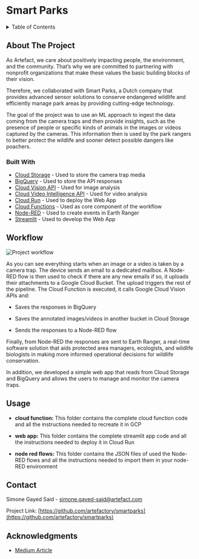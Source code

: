 # Smart Parks

<!-- TABLE OF CONTENTS -->
<details>
  <summary>Table of Contents</summary>
  <ol>
    <li>
      <a href="#about-the-project">About The Project</a>
      <ul>
        <li><a href="#built-with">Built With</a></li>
      </ul>
    </li>
    <li><a href="#usage">Usage</a></li>
    <li><a href="#contact">Contact</a></li>
    <li><a href="#acknowledgments">Acknowledgments</a></li>
  </ol>
</details>



<!-- ABOUT THE PROJECT -->
## About The Project

As Artefact, we care about positively impacting people, the environment, and the community. That’s why we are committed to partnering with nonprofit organizations that make these values the basic building blocks of their vision.

Therefore, we collaborated with Smart Parks, a Dutch company that provides advanced sensor solutions to conserve endangered wildlife and efficiently manage park areas by providing cutting-edge technology.

The goal of the project was to use an ML approach to ingest the data coming from the camera traps and then provide insights, such as the presence of people or specific kinds of animals in the images or videos captured by the cameras. This information then is used by the park rangers to better protect the wildlife and sooner detect possible dangers like poachers.

### Built With

- [Cloud Storage](https://cloud.google.com/storage/) - Used to store the camera trap media
- [BigQuery](https://cloud.google.com/bigquery) - Used to store the API responses
- [Cloud Vision API](https://cloud.google.com/vision/) - Used for image analysis 
- [Cloud Video Intelligence API](https://cloud.google.com/video-intelligence/) - Used for video analysis 
- [Cloud Run](https://cloud.google.com/run/) - Used to deploy the Web App
- [Cloud Functions](https://cloud.google.com/functions/) - Used as core component of the workflow
- [Node-RED](https://nodered.org/) - Used to create events in Earth Ranger 
- [Streamlit](https://streamlit.io/) - Used to develop the Web App

<!-- USAGE -->
## Workflow

![Project workflow](https://cdn-images-1.medium.com/max/14844/1*mjB7Xmc6ey2G5PYdRmbarQ.png)

As you can see everything starts when an image or a video is taken by a camera trap. The device sends an email to a dedicated mailbox. A Node-RED flow is then used to check if there are any new emails if so, it uploads their attachments to a Google Cloud Bucket. The upload triggers the rest of the pipeline. The Cloud Function is executed, it calls Google Cloud Vision APIs and:

* Saves the responses in BigQuery

* Saves the annotated images/videos in another bucket in Cloud Storage

* Sends the responses to a Node-RED flow 

Finally, from Node-RED the responses are sent to Earth Ranger, a real-time software solution that aids protected area managers, ecologists, and wildlife biologists in making more informed operational decisions for wildlife conservation. 

In addition, we developed a simple web app that reads from Cloud Storage and BigQuery and allows the users to manage and monitor the camera traps.

<!-- USAGE -->
## Usage

* **cloud function:** This folder contains the complete cloud function code and all the instructions needed to recreate it in GCP

* **web app:** This folder contains the complete streamlit app code and all the instructions needed to deploy it in Cloud Run

* **node red flows:** This folder contains the JSON files of used the Node-RED flows and all the instructions needed to import them in your node-RED environment

<!-- CONTACT -->
## Contact

Simone Gayed Said - simone.gayed-said@artefact.com

Project Link: [https://github.com/artefactory/smartparks](https://github.com/artefactory/smartparks)


<!-- ACKNOWLEDGMENTS -->
## Acknowledgments

* [Medium Article](https://medium.com/artefact-engineering-and-data-science/how-we-deployed-a-simple-wildlife-monitoring-system-on-google-cloud-78b847cab10c)

